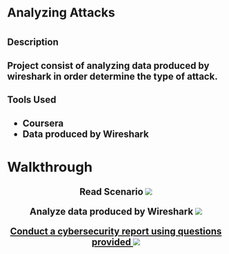 <h1>Analyzing Attacks<h1>

<h2>Description<h2>
Project consist of analyzing data produced by wireshark in order determine the type of attack.

<h2>Tools Used<h2>

- <b>Coursera
- <b>Data produced by Wireshark

<p align="center"> 
<h2>Walkthrough</h2>

<p align="center">
  Read Scenario 
<img src="https://imgur.com/pp2X4UK.png">

<p align="center">Analyze data produced by Wireshark
<img src="https://imgur.com/sqiyfJw.png">

<p align="center"><a href="https://docs.google.com/document/d/1d6KfB2nc8gy63oZdwkHsPznaxwh_ZQktc8yO1Sy7erc/edit">Conduct a cybersecurity report using questions provided
<img src="https://imgur.com/j92RhRN.png">
